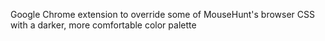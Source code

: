 Google Chrome extension to override some of MouseHunt's browser CSS with a darker, more comfortable color palette
